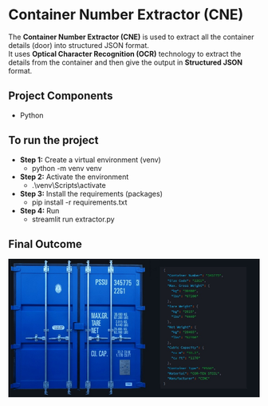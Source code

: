 # Container Number Extractor (CNE)
The **Container Number Extractor (CNE)** is used to extract all the container details (door) into structured JSON format.<br> It uses  **Optical Character Recognition (OCR)** technology to extract the details from the container and then give the output in **Structured JSON** format.

## Project Components
- Python

## To run the project

- **Step 1:** Create a virtual environment (venv)
   + python -m venv venv
- **Step 2:** Activate the environment
   + .\venv\Scripts\activate
- **Step 3:** Install the requirements (packages)
   + pip install -r requirements.txt
- **Step 4:** Run
   + streamlit run extractor.py  
  
## Final Outcome

![screenshot](images/image.jpg)
